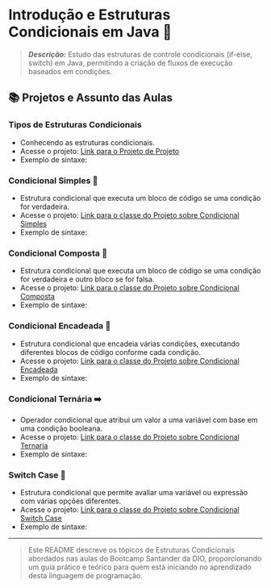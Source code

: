 # Introdução e Estruturas Condicionais em Java 🔄

> ***Descrição:*** Estudo das estruturas de controle condicionais (if-else, switch) em Java, permitindo a criação de fluxos de execução baseados em condições.

## 📚 Projetos e Assunto das Aulas

### Tipos de Estruturas Condicionais
- Conhecendo as estruturas condicionais.
- Acesse o projeto: [Link para o Projeto de Projeto](TypeFluxControl)
- Exemplo de sintaxe:

### Condicional Simples 🎯
- Estrutura condicional que executa um bloco de código se uma condição for verdadeira.
- Acesse o projeto: [Link para o classe do Projeto sobre Condicional Simples](TypeFluxControl/src/ConditionalSimple.java)
- Exemplo de sintaxe:

  
### Condicional Composta 🔄
- Estrutura condicional que executa um bloco de código se uma condição for verdadeira e outro bloco se for falsa.
- Acesse o projeto: [Link para o classe do Projeto sobre Condicional Composta](TypeFluxControl/src/ConditionalCompound.java)
- Exemplo de sintaxe:

### Condicional Encadeada 🔗
- Estrutura condicional que encadeia várias condições, executando diferentes blocos de código conforme cada condição.
- Acesse o projeto: [Link para o classe do Projeto sobre Condicional Encadeada](TypeFluxControl/src/ConditionalChained.java)
- Exemplo de sintaxe:

### Condicional Ternária ➡️
- Operador condicional que atribui um valor a uma variável com base em uma condição booleana.
- Acesse o projeto: [Link para o classe do Projeto sobre Condicional Ternaria](TypeFluxControl/src/ConditionalTernary.java)
- Exemplo de sintaxe:

### Switch Case 🔁
- Estrutura condicional que permite avaliar uma variável ou expressão com várias opções diferentes.
- Acesse o projeto: [Link para o classe do Projeto sobre Condicional Switch Case](TypeFluxControl/src/ConditionalSwitchCase.java)
- Exemplo de sintaxe:


--------------------------------
> Este README descreve os tópicos de Estruturas Condicionais abordados nas aulas do Bootcamp Santander da DIO, proporcionando um guia prático e teórico para quem está iniciando no aprendizado desta linguagem de programação.
